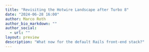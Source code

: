 ```yaml
---
title: "Revisiting the Hotwire Landscape after Turbo 8"
date: "2024-06-28 16:00"
author: Marco Roth
author_bio_markdown: ""
author_social:
  - url: ""
layout: preview
description: "What now for the default Rails front-end stack?"
---
```

